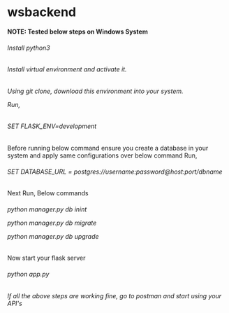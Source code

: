 # wsbackend 
<b>NOTE: Tested below steps on Windows System</b>

<h6> Install python3 <h6>
  
<h6> Install virtual environment and activate it. <h6>

Using git clone, download this environment into your system.

Run, <h6> SET FLASK_ENV=development </h6> 

Before running below command ensure you create a database in your system and apply same configurations over below command
Run, <h6> SET DATABASE_URL = postgres://username:password@host:port/dbname </h6>

Next Run, Below commands
<h6> python manager.py db inint

python manager.py db migrate

python manager.py db upgrade </h6>

Now start your flask server <h6> python app.py <h6>

<h6> If all the above steps are working fine, go to postman and start using your API's </h6>


